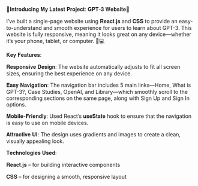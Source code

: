 🚀𝐈𝐧𝐭𝐫𝐨𝐝𝐮𝐜𝐢𝐧𝐠 𝐌𝐲 𝐋𝐚𝐭𝐞𝐬𝐭 𝐏𝐫𝐨𝐣𝐞𝐜𝐭: 𝐆𝐏𝐓-𝟑 𝐖𝐞𝐛𝐬𝐢𝐭𝐞🚀

I’ve built a single-page website using 𝐑𝐞𝐚𝐜𝐭.𝐣𝐬 and 𝐂𝐒𝐒 to provide an easy-to-understand and smooth experience for users to learn about GPT-3. This website is fully responsive, meaning it looks great on any device—whether it’s your phone, tablet, or computer. 📱💻

𝐊𝐞𝐲 𝐅𝐞𝐚𝐭𝐮𝐫𝐞𝐬:

𝐑𝐞𝐬𝐩𝐨𝐧𝐬𝐢𝐯𝐞 𝐃𝐞𝐬𝐢𝐠𝐧: The website automatically adjusts to fit all screen sizes, ensuring the best experience on any device.

𝐄𝐚𝐬𝐲 𝐍𝐚𝐯𝐢𝐠𝐚𝐭𝐢𝐨𝐧: The navigation bar includes 5 main links—Home, What is GPT-3?, Case Studies, OpenAI, and Library—which smoothly scroll to the corresponding sections on the same page, along with Sign Up and Sign In options.

𝐌𝐨𝐛𝐢𝐥𝐞-𝐅𝐫𝐢𝐞𝐧𝐝𝐥𝐲: Used React’s 𝐮𝐬𝐞𝐒𝐭𝐚𝐭𝐞 hook to ensure that the navigation is easy to use on mobile devices.

𝐀𝐭𝐭𝐫𝐚𝐜𝐭𝐢𝐯𝐞 𝐔𝐈: The design uses gradients and images to create a clean, visually appealing look.

𝐓𝐞𝐜𝐡𝐧𝐨𝐥𝐨𝐠𝐢𝐞𝐬 𝐔𝐬𝐞𝐝:

𝐑𝐞𝐚𝐜𝐭.𝐣𝐬 – for building interactive components

𝐂𝐒𝐒 – for designing a smooth, responsive layout
